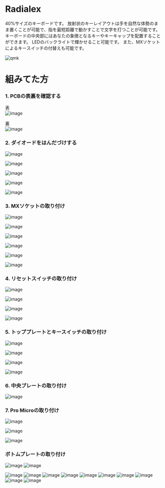 # Radialex

40%サイズのキーボードです。
放射状のキーレイアウトは手を自然な体勢のまま置くことが可能で、指を最短距離で動かすことで文字を打つことが可能です。
キーボードの中央部にはあなたの象徴となるキーやキーキャップを配置することができます。
LEDのバックライトで輝かせること可能です。
また、MXソケットによるキースイッチの付替えも可能です。

![qmk](https://github.com/takashicompany/radialex/blob/master/images/qmk.jpg?raw=true)

# 組みてた方

### 1. PCBの表裏を確認する

表  
![image](https://github.com/takashicompany/radialex/blob/master/images/build/IMG_8285.jpg?raw=true)

裏  
![image](https://github.com/takashicompany/radialex/blob/master/images/build/IMG_8288.jpg?raw=true)

### 2. ダイオードをはんだづけする

![image](https://github.com/takashicompany/radialex/blob/master/images/build/IMG_8291.jpg?raw=true)

![image](https://github.com/takashicompany/radialex/blob/master/images/build/IMG_8293.jpg?raw=true)

![image](https://github.com/takashicompany/radialex/blob/master/images/build/IMG_8295.jpg?raw=true)

![image](https://github.com/takashicompany/radialex/blob/master/images/build/IMG_8296.jpg?raw=true)

![image](https://github.com/takashicompany/radialex/blob/master/images/build/IMG_8298.jpg?raw=true)

### 3. MXソケットの取り付け

![image](https://github.com/takashicompany/radialex/blob/master/images/build/IMG_8302.jpg?raw=true)

![image](https://github.com/takashicompany/radialex/blob/master/images/build/IMG_8299.jpg?raw=true)

![image](https://github.com/takashicompany/radialex/blob/master/images/build/IMG_8301.jpg?raw=true)

![image](https://github.com/takashicompany/radialex/blob/master/images/build/IMG_8304.jpg?raw=true)

![image](https://github.com/takashicompany/radialex/blob/master/images/build/IMG_8305.jpg?raw=true)

![image](https://github.com/takashicompany/radialex/blob/master/images/build/IMG_8.jpg?raw=true)

### 4. リセットスイッチの取り付け

![image](https://github.com/takashicompany/radialex/blob/master/images/build/IMG_8306.jpg?raw=true)

![image](https://github.com/takashicompany/radialex/blob/master/images/build/IMG_8307.jpg?raw=true)

![image](https://github.com/takashicompany/radialex/blob/master/images/build/IMG_8308.jpg?raw=true)

![image](https://github.com/takashicompany/radialex/blob/master/images/build/IMG_8310.jpg?raw=true)


### 5. トッププレートとキースイッチの取り付け

![image](https://github.com/takashicompany/radialex/blob/master/images/build/IMG_8311.jpg?raw=true)

![image](https://github.com/takashicompany/radialex/blob/master/images/build/IMG_8314.jpg?raw=true)

![image](https://github.com/takashicompany/radialex/blob/master/images/build/IMG_8317.jpg?raw=true)

![image](https://github.com/takashicompany/radialex/blob/master/images/build/IMG_8318.jpg?raw=true)

### 6. 中央プレートの取り付け

![image](https://github.com/takashicompany/radialex/blob/master/images/build/IMG_8494.jpg?raw=true)

### 7. Pro Microの取り付け

![image](https://github.com/takashicompany/radialex/blob/master/images/build/IMG_8498.jpg?raw=true)

![image](https://github.com/takashicompany/radialex/blob/master/images/build/IMG_8499.jpg?raw=true)

![image](https://github.com/takashicompany/radialex/blob/master/images/build/IMG_8500.jpg?raw=true)

### ボトムプレートの取り付け
![image](https://github.com/takashicompany/radialex/blob/master/images/build/IMG_8500.jpg?raw=true)
![image](https://github.com/takashicompany/radialex/blob/master/images/build/IMG_8500.jpg?raw=true)

![image](https://github.com/takashicompany/radialex/blob/master/images/build/IMG_8.jpg?raw=true)
![image](https://github.com/takashicompany/radialex/blob/master/images/build/IMG_8.jpg?raw=true)
![image](https://github.com/takashicompany/radialex/blob/master/images/build/IMG_8.jpg?raw=true)
![image](https://github.com/takashicompany/radialex/blob/master/images/build/IMG_8.jpg?raw=true)
![image](https://github.com/takashicompany/radialex/blob/master/images/build/IMG_8.jpg?raw=true)
![image](https://github.com/takashicompany/radialex/blob/master/images/build/IMG_8.jpg?raw=true)
![image](https://github.com/takashicompany/radialex/blob/master/images/build/IMG_8.jpg?raw=true)
![image](https://github.com/takashicompany/radialex/blob/master/images/build/IMG_8.jpg?raw=true)
![image](https://github.com/takashicompany/radialex/blob/master/images/build/IMG_8.jpg?raw=true)
![image](https://github.com/takashicompany/radialex/blob/master/images/build/IMG_8.jpg?raw=true)
